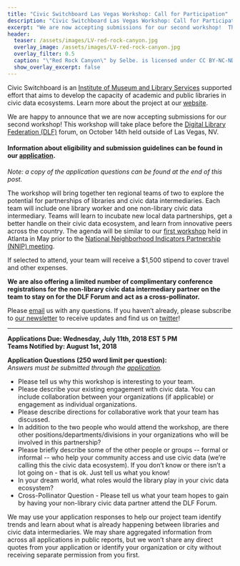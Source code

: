 ```yaml
---
title: "Civic Switchboard Las Vegas Workshop: Call for Participation"
description: "Civic Switchboard Las Vegas Workshop: Call for Participation"
excerpt: "We are now accepting submissions for our second workshop!  This workshop will take place before the [Digital Library Federation (DLF)](https://www.diglib.org/) forum, on October 14th held outside of Las Vegas, NV."
header: 
  teaser: /assets/images/LV-red-rock-canyon.jpg
  overlay_image: /assets/images/LV-red-rock-canyon.jpg
  overlay_filter: 0.5
  caption: "\"Red Rock Canyon\" by Selbe. is licensed under CC BY-NC-ND 2.0 https://www.flickr.com/photos/59392555@N00/1753315414"
  show_overlay_excerpt: false
---
```



Civic Switchboard is an [Institute of Museum and Library Services](https://www.imls.gov/) supported effort that aims to develop the capacity of academic and public libraries in civic data ecosystems. Learn more about the project at our [website](https://civic-switchboard.github.io/).   


We are happy to announce that we are now accepting submissions for our second workshop!
This workshop will take place before the [Digital Library Federation (DLF)](https://www.diglib.org/) forum, on October 14th held outside of Las Vegas, NV. 

#### Information about eligibility and submission guidelines can be found in our [application](https://goo.gl/forms/FFtyGKvV0ZH1JZ6A2).

*Note: a copy of the application questions can be found at the end of this post.*
  
The workshop will bring together ten regional teams of two to explore the potential for partnerships of libraries and civic data intermediaries. Each team will include one library worker and one non-library civic data intermediary. Teams will learn to incubate new local data partnerships, get a better handle on their civic data ecosystem, and learn from innovative peers across the country. The agenda will be similar to our [first workshop](https://civic-switchboard.github.io/updates/post_8) held in Atlanta in May prior to the [National Neighborhood Indicators Partnership (NNIP) meeting](https://www.neighborhoodindicators.org).

If selected to attend, your team will receive a $1,500 stipend to cover travel and other expenses.  

**We are also offering a limited number of complimentary conference registrations for the non-library civic data intermediary partner on the team to stay on for the DLF Forum and act as a cross-pollinator.**



Please  [email](mailto:civic-switchboard@pitt.edu) us with any questions. If you haven’t already, please subscribe to [our newsletter](https://civicswitchboard.us17.list-manage.com/subscribe?u=530c4fdb234145e8e1e6b5307&id=3ae069cc9d) to receive updates and find us on [twitter](https://twitter.com/civicswitch)! 

  
---    
**Applications Due: Wednesday, July 11th, 2018 EST 5 PM**  
**Teams Notified by: August 1st, 2018**  

**Application Questions (250 word limit per question):**   
*Answers must be submitted through the [application](https://goo.gl/forms/FFtyGKvV0ZH1JZ6A2).*  
* Please tell us why this workshop is interesting to your team.
* Please describe your existing engagement with civic data. You can include collaboration between your organizations (if applicable) or engagement as individual organizations.  
* Please describe directions for collaborative work that your team has discussed.
* In addition to the two people who would attend the workshop, are there other positions/departments/divisions in your organizations who will be involved in this partnership?
* Please briefly describe some of the other people or groups -- formal or informal -- who help your community access and use civic data (we’re calling this the civic data ecosystem). If you don’t know or there isn’t a lot going on - that is ok.  Just tell us what you know! 
* In your dream world, what roles would the library play in your civic data ecosystem? 
* Cross-Pollinator Question - Please tell us what your team hopes to gain by having your non-library civic data partner attend the DLF Forum. 

We may use your application responses to help our project team identify trends and learn about what is already happening between libraries and civic data intermediaries. We may share aggregated information from across all applications in public reports, but we won’t share any direct quotes from your application or identify your organization or city without receiving separate permission from you first.
